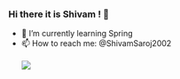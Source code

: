 ### Hi there it is Shivam ! 👋

- 🌱 I’m currently learning Spring
- 📫 How to reach me: @ShivamSaroj2002
<br><br>
<img src ="https://github-readme-stats.vercel.app/api?username=shivamsaroj2002&&show_icons=true&title_color=ffffff&icon_color=bb2acf&text_color=daf7dc&bg_color=151515"></img>

